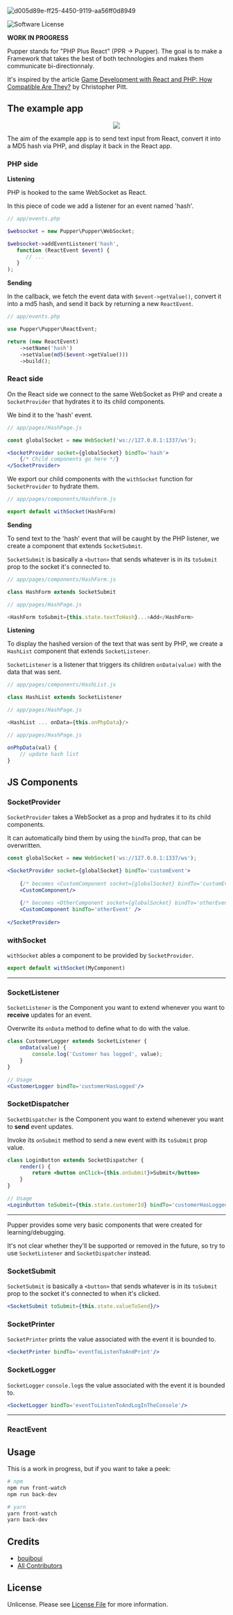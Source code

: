 ![d005d89e-ff25-4450-9119-aa56ff0d8949](https://user-images.githubusercontent.com/3274103/31629229-4859fe88-b2b3-11e7-85fb-66c35710f607.png)

![Software License][ico-license]

**WORK IN PROGRESS**

Pupper stands for "PHP Plus React" (PPR -> Pupper). The goal is to make a Framework that takes the best of both technologies and makes them communicate bi-directionnaly.

It's inspired by the article [Game Development with React and PHP: How Compatible Are They?](https://www.sitepoint.com/game-development-with-reactjs-and-php-how-compatible-are-they/?mkt_tok=eyJpIjoiTUdZek9URTFNR1JrTVRCaCIsInQiOiJxbnB6Z0JVNDBtdFRvSWFMMStkcmhuWGIrMkdDWlhwS1VSMGFGN1hwb0pxTUxcL1VBc015UmxEQ3J3VDBSSkFRNjh2ejVTdEluXC9QcEppT0VXQ3kybkxaMTZJSnExT1BJRjB3TFwvaTEyOWNCQkd4ZlZtcVlEK0hKSlFxKzE1WEhPTCJ9) by Christopher Pitt.

## The example app

<p align="center">
  <img src="https://user-images.githubusercontent.com/3274103/31654109-3b836c0e-b325-11e7-9616-aae18d76b152.png" />
</p>

The aim of the example app is to send text input from React, convert it into a MD5 hash via PHP, and display it back in the React app.

### PHP side

**Listening**

PHP is hooked to the same WebSocket as React. 

In this piece of code we add a listener for an event named 'hash'.

```php
// app/events.php

$websocket = new Pupper\Pupper\WebSocket;

$websocket->addEventListener('hash', 
   function (ReactEvent $event) {
      // ...
   }
);
```
**Sending**

In the callback, we fetch the event data with `$event->getValue()`, convert it into a md5 hash, and send it back by returning a new `ReactEvent`.
```php
// app/events.php

use Pupper\Pupper\ReactEvent;

return (new ReactEvent)
    ->setName('hash')
    ->setValue(md5($event->getValue()))
    ->build();
```

### React side
On the React side we connect to the same WebSocket as PHP and create a `SocketProvider` that hydrates it to its child components.

We bind it to the 'hash' event.
```jsx harmony
// app/pages/HashPage.js

const globalSocket = new WebSocket('ws://127.0.0.1:1337/ws');

<SocketProvider socket={globalSocket} bindTo='hash'>
    {/* Child components go here */}
</SocketProvider>
```

We export our child components with the `withSocket` function for `SocketProvider` to hydrate them.
```jsx harmony
// app/pages/components/HashForm.js

export default withSocket(HashForm)
```

**Sending**

To send text to the 'hash' event that will be caught by the PHP listener, we create a component that extends `SocketSubmit`. 

`SocketSubmit` is basically a `<button>` that sends whatever is in its `toSubmit` prop to the socket it's connected to.

```jsx harmony
// app/pages/components/HashForm.js

class HashForm extends SocketSubmit

// app/pages/HashPage.js

<HashForm toSubmit={this.state.textToHash}...>Add</HashForm>
```
**Listening**

To display the hashed version of the text that was sent by PHP, we create a `HashList` component that extends `SocketListener`. 

`SocketListener` is a listener that triggers its children `onData(value)` with the data that was sent.

```jsx harmony
// app/pages/components/HashList.js

class HashList extends SocketListener

// app/pages/HashPage.js

<HashList ... onData={this.onPhpData}/>

// app/pages/HashPage.js

onPhpData(val) {
    // update hash list
}
```

## JS Components
### SocketProvider

`SocketProvider` takes a WebSocket as a prop and hydrates it to its child components.

It can automatically bind them by using the `bindTo` prop, that can be overwritten.

```jsx harmony
const globalSocket = new WebSocket('ws://127.0.0.1:1337/ws');

<SocketProvider socket={globalSocket} bindTo='customEvent'>
    
    {/* becomes <CustomComponent socket={globalSocket} bindTo='customEvent'/> */}
    <CustomComponent/>
       
    {/* becomes <OtherComponent socket={globalSocket} bindTo='otherEvent'/> */}
    <CustomComponent bindTo='otherEvent' />
    
</SocketProvider>
```

### withSocket

`withSocket` ables a component to be provided by `SocketProvider`.
```jsx harmony
export default withSocket(MyComponent)
```
---

### SocketListener

`SocketListener` is the Component you want to extend whenever you want to **receive** updates for an event. 

Overwrite its `onData` method to define what to do with the value.

```jsx harmony
class CustomerLogger extends SocketListener {
    onData(value) {
        console.log('Customer has logged', value);
    }
}

// Usage
<CustomerLogger bindTo='customerHasLogged'/>
```

### SocketDispatcher

`SocketDispatcher` is the Component you want to extend whenever you want to **send** event updates. 

Invoke its `onSubmit` method to send a new event with its `toSubmit` prop value.

```jsx harmony
class LoginButton extends SocketDispatcher {
    render() {
        return <button onClick={this.onSubmit}>Submit</button>
    }
}

// Usage
<LoginButton toSubmit={this.state.customerId} bindTo='customerHasLogged'/>
```

---

Pupper provides some very basic components that were created for learning/debugging. 

It's not clear whether they'll be supported or removed in the future, so try to use `SocketListener` and `SocketDispatcher` instead.

### SocketSubmit

`SocketSubmit` is basically a `<button>` that sends whatever is in its `toSubmit` prop to the socket it's connected to when it's clicked.

```jsx harmony
<SocketSubmit toSubmit={this.state.valueToSend}/>
```
### SocketPrinter

`SocketPrinter` prints the value associated with the event it is bounded to.

```jsx harmony
<SocketPrinter bindTo='eventToListenToAndPrint'/>
```
### SocketLogger

`SocketLogger` `console.log`s the value associated with the event it is bounded to.

```jsx harmony
<SocketLogger bindTo='eventToListenToAndLogInTheConsole'/>
```

---

### ReactEvent

## Usage

This is a work in progress, but if you want to take a peek:
```bash
# npm
npm run front-watch
npm run back-dev

# yarn
yarn front-watch
yarn back-dev
```

## Credits

- [bouiboui][link-author]
- [All Contributors][link-contributors]

## License

Unlicense. Please see [License File](LICENSE.md) for more information.

[ico-license]: https://img.shields.io/badge/license-Unlicense-brightgreen.svg?style=flat-square

[link-author]: https://github.com/bouiboui
[link-contributors]: ../../contributors
